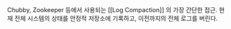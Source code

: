 Chubby, Zookeeper 등에서 사용되는 [[Log Compaction]] 의 가장 간단한 접근.
현재 전체 시스템의 상태를 안정적 저장소에 기록하고, 이전까지의 전체 로그를 버린다.